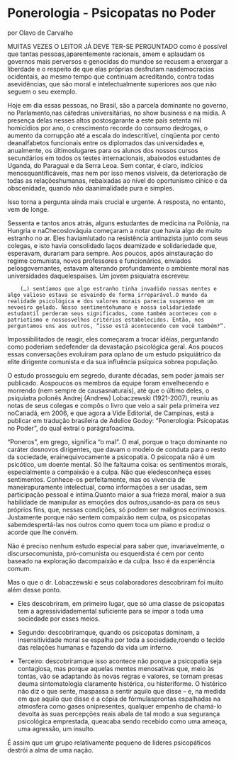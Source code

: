 # Ponerologia - Psicopatas no Poder

por Olavo de Carvalho

MUITAS VEZES O LEITOR JÁ DEVE TER-SE PERGUNTADO como é possível que tantas pessoas,aparentemente racionais, amem e aplaudam os governos mais perversos e genocidas do mundoe se recusem a enxergar a liberdade e o respeito de que elas próprias desfrutam nasdemocracias ocidentais, ao mesmo tempo que continuam acreditando, contra todas asevidências, que são moral e intelectualmente superiores aos que não seguem o seu exemplo.

Hoje em dia essas pessoas, no Brasil, são a parcela dominante no governo, no Parlamento,nas cátedras universitárias, no show business e na mídia. A presença delas nesses altos postosgarante a este país setenta mil homicídios por ano, o crescimento recorde do consumo dedrogas, o aumento da corrupção até a escala do indescritível, cinqüenta por cento deanalfabetos funcionais entre os diplomados das universidades e, anualmente, os últimoslugares para os alunos dos nossos cursos secundários em todos os testes internacionais, abaixodos estudantes de Uganda, do Paraguai e da Serra Leoa. Sem contar, é claro, indícios menosquantificáveis, mas nem por isso menos visíveis, da deterioração de todas as relaçõeshumanas, rebaixadas ao nível do oportunismo cínico e da obscenidade, quando não daanimalidade pura e simples.

Isso torna a pergunta ainda mais crucial e urgente. A resposta, no entanto, vem de longe.

Sessenta e tantos anos atrás, alguns estudantes de medicina na Polônia, na Hungria e naChecoslováquia começaram a notar que havia algo de muito estranho no ar. Eles haviamlutado na resistência antinazista junto com seus colegas, e isto havia consolidado laços deamizade e solidariedade que, esperavam, durariam para sempre. Aos poucos, após ainstauração do regime comunista, novos professores e funcionários, enviados pelosgovernantes, estavam alterando profundamente o ambiente moral nas universidades daquelespaíses. Um jovem psiquiatra escreveu:

```
    (…) sentíamos que algo estranho tinha invadido nossas mentes e algo valioso estava se esvaindo de forma irreparável.O mundo da realidade psicológica e dos valores morais parecia suspenso em um nevoeiro gelado. Nosso sentimentohumano e nossa solidariedade estudantil perderam seus significados, como também aconteceu com o patriotismo e nossosvelhos critérios estabelecidos. Então, nos perguntamos uns aos outros, “isso está acontecendo com você também?”.
```

Impossibilitados de reagir, eles começaram a trocar idéias, perguntando como poderiam sedefender da devastação psicológica geral. Aos poucos essas conversações evoluíram para oplano de um estudo psiquiátrico da elite dirigente comunista e da sua influência psíquica sobrea população.

O estudo prosseguiu em segredo, durante décadas, sem poder jamais ser publicado. Aospoucos os membros da equipe foram envelhecendo e morrendo (nem sempre de causasnaturais), até que o último deles, o psiquiatra polonês Andrej (Andrew) Lobaczewski (1921-2007), reuniu as notas de seus colegas e compôs o livro que veio a sair pela primeira vez noCanadá, em 2006, e que agora a Vide Editorial, de Campinas, está a publicar em tradução brasileira de Adelice Godoy: “Ponerologia: Psicopatas no Poder”, do qual extraí o parágrafoacima.

“Poneros”, em grego, significa “o mal”. O mal, porque o traço dominante no caráter dosnovos dirigentes, que davam o modelo de conduta para o resto da sociedade, erainequivocamente a psicopatia. O psicopata não é um psicótico, um doente mental. Só lhe faltauma coisa: os sentimentos morais, especialmente a compaixão e a culpa. Não que eledesconheça esses sentimentos. Conhece-os perfeitamente, mas os vivencia de maneirapuramente intelectual, como informações a ser usadas, sem participação pessoal e íntima.Quanto maior a sua frieza moral, maior a sua habilidade de manipular as emoções dos outros,usando-as para os seus próprios fins, que, nessas condições, só podem ser malignos ecriminosos. Justamente porque não sentem compaixão nem culpa, os psicopatas sabemdespertá-las nos outros como quem toca um piano e produz o acorde que lhe convém.

Não é preciso nenhum estudo especial para saber que, invariavelmente, o discursocomunista, pró-comunista ou esquerdista é cem por cento baseado na exploração dacompaixão e da culpa. Isso é da experiência comum.

Mas o que o dr. Lobaczewski e seus colaboradores descobriram foi muito além desse ponto.

- Eles descobriram, em primeiro lugar, que só uma classe de psicopatas tem a agressividademental suficiente para se impor a toda uma sociedade por esses meios. 

- Segundo: descobriramque, quando os psicopatas dominam, a insensitividade moral se espalha por toda a sociedade,roendo o tecido das relações humanas e fazendo da vida um inferno. 

- Terceiro: descobriramque isso acontece não porque a psicopatia seja contagiosa, mas porque aquelas mentes menosativas que, meio às tontas, vão se adaptando às novas regras e valores, se tornam presas deuma sintomatologia claramente histérica, ou histeriforme. O histérico não diz o que sente, maspassa a sentir aquilo que disse – e, na medida em que aquilo que disse é a cópia de fórmulasprontas espalhadas na atmosfera como gases onipresentes, qualquer empenho de chamá-lo devolta às suas percepções reais abala de tal modo a sua segurança psicológica emprestada, queacaba sendo recebido como uma ameaça, uma agressão, um insulto.

É assim que um grupo relativamente pequeno de líderes psicopáticos destrói a alma de uma nação.
